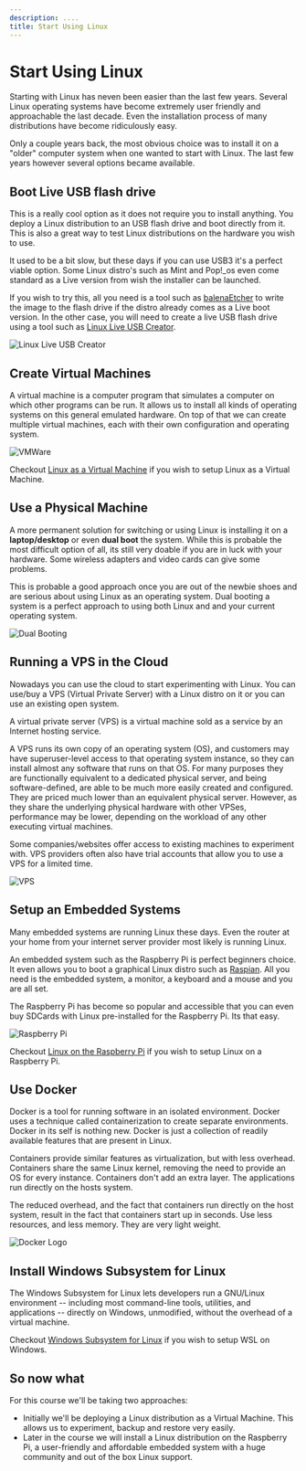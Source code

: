 ```yaml
---
description: ....
title: Start Using Linux
---
```


# Start Using Linux

<!-- TODO - Add links to the guides where applicable -->

Starting with Linux has neven been easier than the last few years. Several Linux operating systems have become extremely user friendly and approachable the last decade. Even the installation process of many distributions have become ridiculously easy.

Only a couple years back, the most obvious choice was to install it on a "older" computer system when one wanted to start with Linux. The last few years however several options became available.

## Boot Live USB flash drive

This is a really cool option as it does not require you to install anything. You deploy a Linux distribution to an USB flash drive and boot directly from it. This is also a great way to test Linux distributions on the hardware you wish to use.

It used to be a bit slow, but these days if you can use USB3 it's a perfect viable option. Some Linux distro's such as Mint and Pop!_os even come standard as a Live version from wish the installer can be launched.

If you wish to try this, all you need is a tool such as [balenaEtcher](https://www.balena.io/etcher/) to write the image to the flash drive if the distro already comes as a Live boot version. In the other case, you will need to create a live USB flash drive using a tool such as [Linux Live USB Creator](https://www.linuxliveusb.com/).

![Linux Live USB Creator](./img/live_usb.jpg)

## Create Virtual Machines

A virtual machine is a computer program that simulates a computer on which other programs can be run. It allows us to install all kinds of operating systems on this general emulated hardware. On top of that we can create multiple virtual machines, each with their own configuration and operating system.

![VMWare](./img/vmware.jpg)

Checkout [Linux as a Virtual Machine](/x-guides/02-linux-as-a-vm/README.md) if you wish to setup Linux as a Virtual Machine.

## Use a Physical Machine

A more permanent solution for switching or using Linux is installing it on a **laptop/desktop** or even **dual boot** the system. While this is probable the most difficult option of all, its still very doable if you are in luck with your hardware. Some wireless adapters and video cards can give some problems.

This is probable a good approach once you are out of the newbie shoes and are serious about using Linux as an operating system. Dual booting a system is a perfect approach to using both Linux and and your current operating system.

![Dual Booting](./img/dual_boot.jpg)

## Running a VPS in the Cloud

Nowadays you can use the cloud to start experimenting with Linux. You can use/buy a VPS (Virtual Private Server) with a Linux distro on it or you can use an existing open system.

A virtual private server (VPS) is a virtual machine sold as a service by an Internet hosting service.

A VPS runs its own copy of an operating system (OS), and customers may have superuser-level access to that operating system instance, so they can install almost any software that runs on that OS. For many purposes they are functionally equivalent to a dedicated physical server, and being software-defined, are able to be much more easily created and configured. They are priced much lower than an equivalent physical server. However, as they share the underlying physical hardware with other VPSes, performance may be lower, depending on the workload of any other executing virtual machines.

Some companies/websites offer access to existing machines to experiment with. VPS providers often also have trial accounts that allow you to use a VPS for a limited time.

<!-- Probable needs a better image -->

![VPS](./img/vps.png)

## Setup an Embedded Systems

Many embedded systems are running Linux these days. Even the router at your home from your internet server provider most likely is running Linux.

An embedded system such as the Raspberry Pi is perfect beginners choice. It even allows you to boot a graphical Linux distro such as [Raspian](https://www.raspberrypi.org/downloads/). All you need is the embedded system, a monitor, a keyboard and a mouse and you are all set.

The Raspberry Pi has become so popular and accessible that you can even buy SDCards with Linux pre-installed for the Raspberry Pi. Its that easy.

<!-- Don't we have a photo of a single screen setup -->

![Raspberry Pi](./img/raspberry_pi.jpg)

Checkout [Linux on the Raspberry Pi](/x-guides/01-linux-on-the-rpi/README.md) if you wish to setup Linux on a Raspberry Pi.

## Use Docker

Docker is a tool for running software in an isolated environment. Docker uses a technique called containerization to create separate environments. Docker in its self is nothing new. Docker is just a collection of readily available features that are present in Linux.

Containers provide similar features as virtualization, but with less overhead. Containers share the same Linux kernel, removing the need to provide an OS for every instance. Containers don't add an extra layer. The applications run directly on the hosts system.

The reduced overhead, and the fact that containers run directly on the host system, result in the fact that containers start up in seconds. Use less resources, and less memory. They are very light weight.

![Docker Logo](./img/docker_logo.jpg)

## Install Windows Subsystem for Linux

The Windows Subsystem for Linux lets developers run a GNU/Linux environment -- including most command-line tools, utilities, and applications -- directly on Windows, unmodified, without the overhead of a virtual machine.

Checkout [Windows Subsystem for Linux](/x-guides/03-wsl/README.md) if you wish to setup WSL on Windows.

## So now what

For this course we'll be taking two approaches:

* Initially we'll be deploying a Linux distribution as a Virtual Machine. This allows us to experiment, backup and restore very easily.
* Later in the course we will install a Linux distribution on the Raspberry Pi, a user-friendly and affordable embedded system with a huge community and out of the box Linux support.
